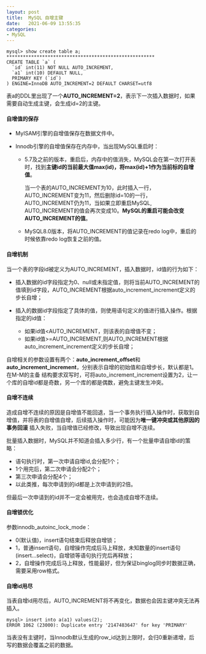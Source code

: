 ```yaml
---
layout: post
title:  MySQL 自增主键
date:   2021-06-09 13:55:35
categories: 
- MySQL
---
```



```
mysql> show create table a;
******************************************************
CREATE TABLE `a` (
  `id` int(11) NOT NULL AUTO_INCREMENT,
  `a1` int(10) DEFAULT NULL,
  PRIMARY KEY (`id`)
) ENGINE=InnoDB AUTO_INCREMENT=2 DEFAULT CHARSET=utf8 
```

表a的DDL里出现了一个**AUTO_INCREMENT=2**，表示下一次插入数据时，如果需要自动生成主键，会生成id=2的主键。

#### 自增值的保存

* MyISAM引擎的自增值保存在数据文件中。

* Innodb引擎的自增值保存在内存中，当出现MySQL重启时：
    * 5.7及之前的版本，重启后，内存中的值消失，MySQL会在第一次打开表时，找到**主键id的当前最大值max(id)，将max(id)+1作为当前标的自增值**。
     
        当一个表的AUTO_INCREMENT为10，此时插入一行，AUTO_INCREMENT变为11，然后删除id=10的一行，AUTO_INCREMENT仍为11，当如果立即重启MySQL,
        AUTO_INCREMENT的值会再次变成10。**MySQL的重启可能会改变AUTO_INCREMENT的值**。
    
    * MySQL8.0版本，将AUTO_INCREMENT的值记录在redo log中，重启的时候依靠redo log恢复之前的值。
    
    
#### 自增机制

当一个表的字段id被定义为AUTO_INCREMENT，插入数据时，id值的行为如下：

* 插入数据的id字段指定为0、null或未指定值，则将当前AUTO_INCREMENT的值填到id字段，AUTO_INCREMENT根据auto_increment_increment定义的步长自增；

* 插入的数据id字段指定了具体的值，则使用语句定义的值进行插入操作。根据指定的id值：
    * 如果id值<AUTO_INCREMENT，则该表的自增值不变；
    * 如果id值>=AUTO_INCREMENT,则AUTO_INCREMENT根据auto_increment_increment定义的步长自增；


自增相关的参数设置有两个：**auto_increment_offset**和**auto_increment_increment**，分别表示自增的初始值和自增步长，默认都是1。在M-M的主备
结构要求双写时，可将auto_increment_increment设置为2，让一个库的自增id都是奇数，另一个库的都是偶数，避免主键发生冲突。


#### 自增不连续

造成自增不连续的原因是自增值不能回退，当一个事务执行插入操作时，获取到自增值，并将表的自增值自增，后续插入操作时，可能因为**唯一键冲突或其他原因的事务回滚**
插入失败，当自增值已经修改，导致出现自增不连续。

批量插入数据时，MySQL并不知道会插入多少行，有一个批量申请自增id的策略：
* 语句执行时，第一次申请自增id,会分配1个；
* 1个用完后，第二次申请会分配2个；
* 第三次申请会分配4个；
* 以此类推，每次申请到的id都是上次申请到的2倍。

但最后一次申请到的id并不一定会被用完，也会造成自增不连续。


#### 自增锁优化

参数innodb_autoinc_lock_mode：

* 0(默认值)，insert语句结束后释放自增锁；
* 1，普通insert语句，自增操作完成后马上释放，未知数量的insert语句(insert...select)，自增锁等语句执行完后再释放；
* 2，自增操作完成后马上释放，性能最好，但为保证binglog同步时数据正确，需要采用row格式。


#### 自增id用尽

当表自增id用尽后，AUTO_INCREMENT将不再变化，数据也会因主键冲突无法再插入。
```
mysql> insert into a(a1) values(2);
ERROR 1062 (23000): Duplicate entry '2147483647' for key 'PRIMARY'
```

当表没有主键时，当Innodb默认生成的row_id达到上限时，会归0重新递增，后写的数据会覆盖之前的数据。